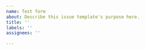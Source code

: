 ```yaml
---
name: Test form
about: Describe this issue template's purpose here.
title: ''
labels: ''
assignees: ''

---
```




